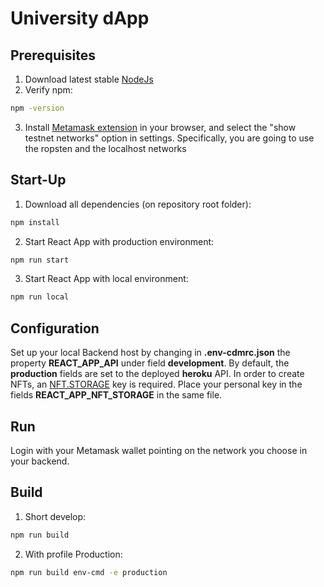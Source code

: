 # University dApp #



## Prerequisites ##



1. Download latest stable [NodeJs](https://nodejs.org/it/)
2. Verify npm:
```bash
npm -version
```
3. Install [Metamask extension](https://chrome.google.com/webstore/detail/metamask/nkbihfbeogaeaoehlefnkodbefgpgknn) in your browser, and select the "show testnet networks" option in settings.
Specifically, you are going to use the ropsten and the localhost networks



## Start-Up ##



1. Download all dependencies (on repository root folder):
```bash
npm install
```
2. Start React App with production environment:
```bash
npm run start
```
3. Start React App with local environment:
```bash
npm run local
```




## Configuration ##



Set up your local Backend host by changing in **.env-cdmrc.json** the property **REACT_APP_API** under field **development**. By default, the **production** fields are set to the deployed **heroku** API.
In order to create NFTs, an [NFT.STORAGE](https://nft.storage/) key is required. Place your personal key in the fields **REACT_APP_NFT_STORAGE** in the same file.




## Run ##



Login with your Metamask wallet pointing on the network you choose in your backend.




## Build ##



1. Short develop:
```bash
npm run build
```
2. With profile Production:
```bash
npm run build env-cmd -e production
```